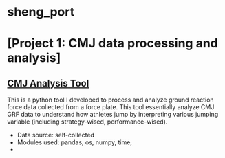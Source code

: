 # sheng_port

# [Project 1: CMJ data processing and analysis]

## [CMJ Analysis Tool](https://github.com/shengsandc/CMJ-analysis/blob/5241994d198cac9bfa7b9d90a3d169296753b9c5/CMJ.py)
This is a python tool I developed to process and analyze ground reaction force data collected from a force plate. This tool essentially analyze CMJ GRF data to understand how athletes jump by interpreting various jumping variable (including strategy-wised, performance-wised).

* Data source: self-collected 
* Modules used: pandas, os, numpy, time,
* 
